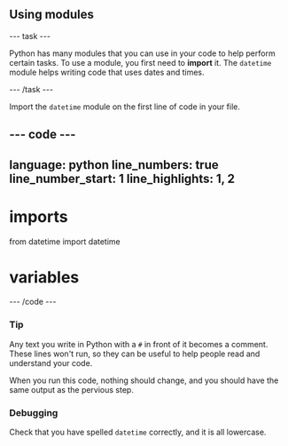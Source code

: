 <h2 class="c-project-heading--task">Using modules</h2>

--- task ---

Python has many modules that you can use in your code to help perform certain tasks. To use a module, you first need to **import** it. The `datetime` module helps writing code that uses dates and times.

--- /task ---

Import the `datetime` module on the first line of code in your file.

--- code ---
---
language: python
line_numbers: true
line_number_start: 1
line_highlights: 1, 2
---
# imports
from datetime import datetime

# variables
--- /code ---

<div class="c-project-callout c-project-callout--tip">

### Tip

Any text you write in Python with a `#` in front of it becomes a comment. These lines won't run, so they can be useful to help people read and understand your code.

</div>

When you run this code, nothing should change, and you should have the same output as the pervious step.

<div class="c-project-callout c-project-callout--debug">

### Debugging

Check that you have spelled `datetime` correctly, and it is all lowercase.

</div>
